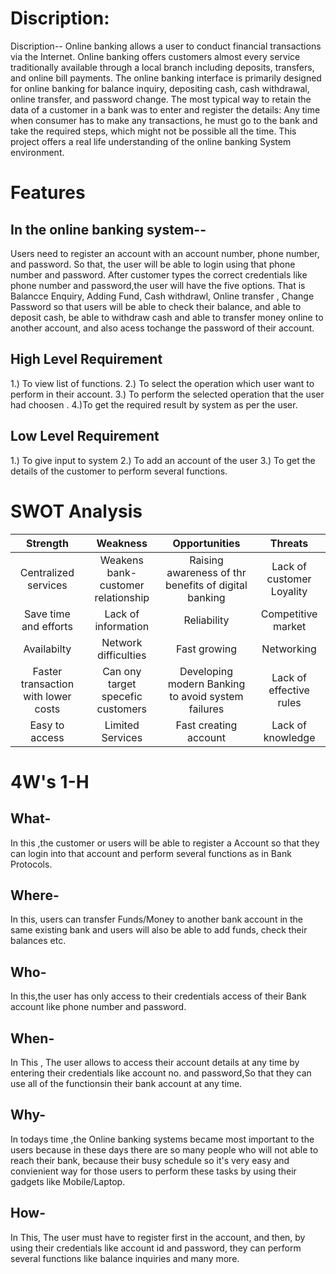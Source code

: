 # Discription: 
Discription-- Online banking allows a user to conduct financial transactions via the Internet. Online banking offers customers almost every service traditionally available through a local branch including deposits, transfers, and online bill payments. The online banking interface is primarily designed for online banking for balance inquiry, depositing cash, cash withdrawal, online transfer, and password change. The most typical way to retain the data of a customer in a bank was to enter and register the details: Any time when consumer has to make any transactions, he must go to the bank and take the required steps, which might not be possible all the time. This project offers a real life understanding of the online banking System environment.

# Features 
## In the online banking system--
Users need to register an account with an account number, phone number, and password. So that, the user will be able to login using that phone number and password. After customer types the correct credentials like  phone number and password,the user will have the five options. That is Balancce Enquiry, Adding Fund,  Cash withdrawl, Online transfer , Change Password so that users will be able to check their balance, and able to deposit cash, be able to withdraw cash and able to transfer money online to another account, and also acess tochange the password of their account.

## High Level Requirement

1.) To view list of functions.
2.) To select the operation which user want to perform in their account.
3.) To perform the selected operation that the user had choosen .
4.)To get the required result by system  as per the user.

## Low Level Requirement

1.) To give input to system
2.) To add an account of the user 
3.) To get the details of the customer to perform several functions.

# SWOT Analysis

|Strength|Weakness|Opportunities|Threats|
|:--:|:--:|:--:|:--:|
|Centralized services|Weakens bank-customer relationship|Raising awareness of thr benefits of digital banking|Lack of customer Loyality|
|Save time and efforts|Lack of information|Reliability|Competitive market|
|Availabilty|Network difficulties|Fast growing|Networking|
|Faster transaction with lower costs|Can ony target specefic customers | Developing modern Banking to avoid system failures|Lack of effective rules|
|Easy to access|Limited Services|Fast creating account|Lack of knowledge|


# 4W's 1-H
## What-
In this ,the customer or users will be able to register  a Account so that they can  login into that account and perform several functions as in Bank Protocols.
## Where-
In this, users can transfer Funds/Money to another  bank account in the same existing bank and users will also be able to add funds, check their balances etc.
## Who-
In this,the user has only access to their credentials access  of their Bank account like  phone number and password.
## When-
 In This , The user allows to access their account details at any time by entering their credentials like account no. and password,So that they can use  all of the functionsin their bank account  at any time.
## Why-
 In  todays time ,the Online banking systems became most important to the users  because  in these days there are so many people who will not able to reach their bank, because their busy schedule so it's  very easy and convienient way for those users to perform these tasks  by using their gadgets like  Mobile/Laptop.
## How-
 In This, The user must have to register first in the account, and then,  by using their credentials like account  id and password, they can perform  several functions like balance inquiries and many more.


 

